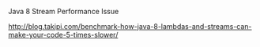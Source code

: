 Java 8 Stream Performance Issue

http://blog.takipi.com/benchmark-how-java-8-lambdas-and-streams-can-make-your-code-5-times-slower/

